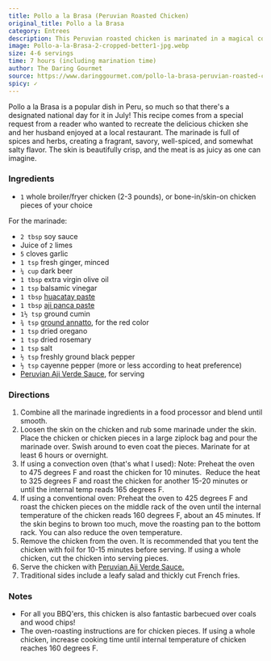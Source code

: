 ```yaml
---
title: Pollo a la Brasa (Peruvian Roasted Chicken)
original_title: Pollo a la Brasa
category: Entrees
description: This Peruvian roasted chicken is marinated in a magical concoction of spices and herbs, then roasted to perfection. Served with a Peruvian Aji Verde Sauce, it's satisfaction guaranteed.
image: Pollo-a-la-Brasa-2-cropped-better1-jpg.webp
size: 4-6 servings
time: 7 hours (including marination time)
author: The Daring Gourmet
source: https://www.daringgourmet.com/pollo-la-brasa-peruvian-roasted-chicken/
spicy: ✓
---
```


Pollo a la Brasa is a popular dish in Peru, so much so that there's a designated national day for it in July! This recipe comes from a special request from a reader who wanted to recreate the delicious chicken she and her husband enjoyed at a local restaurant. The marinade is full of spices and herbs, creating a fragrant, savory, well-spiced, and somewhat salty flavor. The skin is beautifully crisp, and the meat is as juicy as one can imagine. 

### Ingredients

* `1` whole broiler/fryer chicken (2-3 pounds), or bone-in/skin-on chicken pieces of your choice

For the marinade:
* `2 tbsp` soy sauce
* Juice of `2` limes
* `5` cloves garlic
* `1 tsp` fresh ginger, minced
* `¼ cup` dark beer
* `1 tbsp` extra virgin olive oil
* `1 tsp` balsamic vinegar
* `1 tbsp` [huacatay paste](https://www.amazon.com/gp/product/B00AF0GATA?ie=UTF8&camp=1789&creativeASIN=B00AF0GATA&linkCode=xm2&tag=thedargou09-20)
* `1 tbsp` [aji panca paste](https://www.amazon.com/gp/product/B00AF0CDFK?ie=UTF8&camp=1789&creativeASIN=B00AF0CDFK&linkCode=xm2&tag=thedargou09-20)
* `1½ tsp` ground cumin
* `¾ tsp` [ground annatto](https://www.amazon.com/gp/product/B004GJPP6U?ie=UTF8&camp=1789&creativeASIN=B004GJPP6U&linkCode=xm2&tag=thedargou09-20), for the red color
* `1 tsp` dried oregano
* `1 tsp` dried rosemary
* `1 tsp` salt
* `½ tsp` freshly ground black pepper
* `½ tsp` cayenne pepper (more or less according to heat preference)
* [Peruvian Aji Verde Sauce](https://www.daringgourmet.com/peruvian-aji-verde-sauce/), for serving

### Directions

1. Combine all the marinade ingredients in a food processor and blend until smooth.
2. Loosen the skin on the chicken and rub some marinade under the skin. Place the chicken or chicken pieces in a large ziplock bag and pour the marinade over. Swish around to even coat the pieces. Marinate for at least 6 hours or overnight.
3. If using a convection oven (that's what I used): Note: Preheat the oven to 475 degrees F and roast the chicken for 10 minutes.  Reduce the heat to 325 degrees F and roast the chicken for another 15-20 minutes or until the internal temp reads 165 degrees F.
4. If using a conventional oven: Preheat the oven to 425 degrees F and roast the chicken pieces on the middle rack of the oven until the internal temperature of the chicken reads 160 degrees F, about an 45 minutes. If the skin begins to brown too much, move the roasting pan to the bottom rack. You can also reduce the oven temperature.
5. Remove the chicken from the oven. It is recommended that you tent the chicken with foil for 10-15 minutes before serving. If using a whole chicken, cut the chicken into serving pieces.
6. Serve the chicken with [Peruvian Aji Verde Sauce.](https://www.daringgourmet.com/2013/09/24/peruvian-aji-verde-sauce/)
7. Traditional sides include a leafy salad and thickly cut French fries.

### Notes

* For all you BBQ'ers, this chicken is also fantastic barbecued over coals and wood chips!
* The oven-roasting instructions are for chicken pieces. If using a whole chicken, increase cooking time until internal temperature of chicken reaches 160 degrees F.
